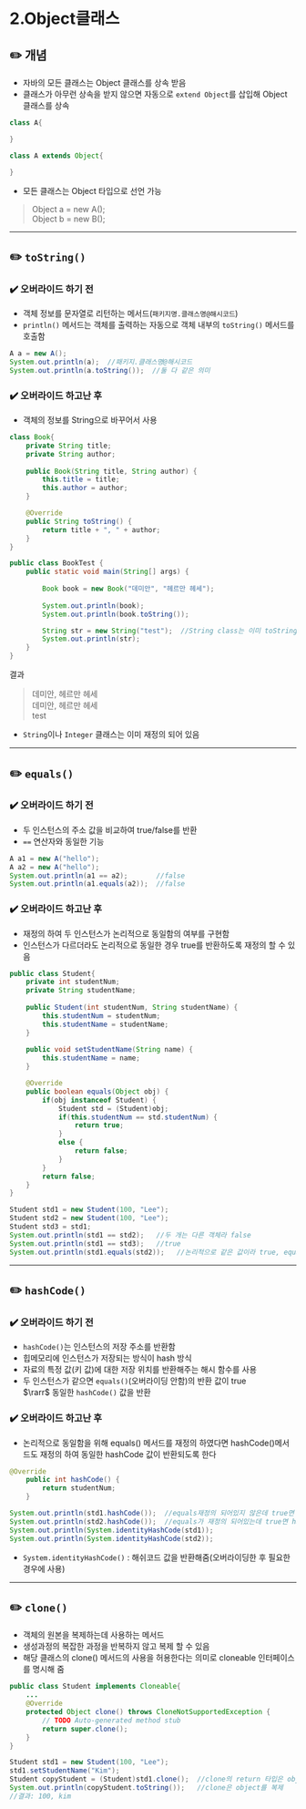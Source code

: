 # 2.Object클래스

## ✏️ 개념
- 자바의 모든 클래스는 Object 클래스를 상속 받음
- 클래스가 아무런 상속을 받지 않으면 자동으로 `extend Object`를 삽입해 Object 클래스를 상속
```java
class A{

}

class A extends Object{

}
```
- 모든 클래스는 Object 타입으로 선언 가능
> Object a = new A(); <br>
Object b = new B();


---
## ✏️ `toString()`
### ✔️ 오버라이드 하기 전
- 객체 정보를 문자열로 리턴하는 메서드(`패키지명.클래스명@해시코드`)
- `println()` 메서드는 객체를 출력하는 자동으로 객체 내부의 `toString()` 메서드를 호출함
```java
A a = new A();
System.out.println(a);  //패키지.클래스명@해시코드
System.out.println(a.toString());  //둘 다 같은 의미
```

### ✔️ 오버라이드 하고난 후
- 객체의 정보를 String으로 바꾸어서 사용
```java
class Book{
	private String title;
	private String author;
	
	public Book(String title, String author) {
		this.title = title;
		this.author = author;
	}

	@Override
	public String toString() {
		return title + ", " + author;
	}
}

public class BookTest {
	public static void main(String[] args) {
		
		Book book = new Book("데미안", "헤르만 헤세");
		
		System.out.println(book);
		System.out.println(book.toString());

		String str = new String("test");  //String class는 이미 toString이 오버라이딩되어 있음
		System.out.println(str);
	}
}
```
결과
>데미안, 헤르만 헤세<br>
데미안, 헤르만 헤세<br>
test
- `String`이나 `Integer` 클래스는 이미 재정의 되어 있음

---
## ✏️ `equals()`
### ✔️ 오버라이드 하기 전
- 두 인스턴스의 주소 값을 비교하여 true/false를 반환
- `==` 연산자와 동일한 기능
```java
A a1 = new A("hello");
A a2 = new A("hello");
System.out.println(a1 == a2);       //false
System.out.println(a1.equals(a2));  //false
```

### ✔️ 오버라이드 하고난 후
- 재정의 하여 두 인스턴스가 논리적으로 동일함의 여부를 구현함
- 인스턴스가 다르더라도 논리적으로 동일한 경우 true를 반환하도록 재정의 할 수 있음
```java
public class Student{
	private int studentNum;
	private String studentName;
	
	public Student(int studentNum, String studentName) {
		this.studentNum = studentNum;
		this.studentName = studentName;
	}
	
	public void setStudentName(String name) {
		this.studentName = name;
	}

	@Override
	public boolean equals(Object obj) {
		if(obj instanceof Student) {
			Student std = (Student)obj;
			if(this.studentNum == std.studentNum) {
				return true;
			}
			else {
				return false;
			}
		}
		return false;
	}
}
```
```java
Student std1 = new Student(100, "Lee");
Student std2 = new Student(100, "Lee");
Student std3 = std1;
System.out.println(std1 == std2);   //두 개는 다른 객체라 false
System.out.println(std1 == std3);   //true
System.out.println(std1.equals(std2));   //논리적으로 같은 값이라 true, equals overriding해서 값으로 비교
```

---
## ✏️ `hashCode()`
### ✔️ 오버라이드 하기 전
- `hashCode()`는 인스턴스의 저장 주소를 반환함
- 힙메모리에 인스턴스가 저장되는 방식이 hash 방식
- 자료의 특정 값(키 값)에 대한 저장 위치를 반환해주는 해시 함수를 사용
- 두 인스턴스가 같으면 `equals()`(오버라이딩 안함)의 반환 값이 true
<br> $\rarr$ 동일한 `hashCode()` 값을 반환
### ✔️ 오버라이드 하고난 후
- 논리적으로 동일함을 위해 equals() 메서드를 재정의 하였다면 hashCode()메서드도 재정의 하여 동일한 hashCode 값이 반환되도록 한다

```java
@Override
	public int hashCode() {
		return studentNum;
	}
```
```java
System.out.println(std1.hashCode());  //equals재정의 되어있지 않은데 true면 hashcode는 동일한 값을 반환한
System.out.println(std2.hashCode());  //equals가 재정의 되어있는데 true면 hashcode도 재정의해서 동일한 값을 반환하게 해줌
System.out.println(System.identityHashCode(std1));
System.out.println(System.identityHashCode(std2));
```
- `System.identityHashCode()` : 해쉬코드 값을 반환해줌(오버라이딩한 후 필요한 경우에 사용)
---
## ✏️ `clone()`
- 객체의 원본을 복제하는데 사용하는 메서드
- 생성과정의 복잡한 과정을 반복하지 않고 복제 할 수 있음
- 해당 클래스의 clone() 메서드의 사용을 허용한다는 의미로 cloneable 인터페이스를 명시해 줌
```java
public class Student implements Cloneable{
    ...
	@Override
	protected Object clone() throws CloneNotSupportedException {
		// TODO Auto-generated method stub
		return super.clone();
	}
}
```
```java
Student std1 = new Student(100, "Lee");
std1.setStudentName("Kim");
Student copyStudent = (Student)std1.clone();  //clone의 return 타입은 object
System.out.println(copyStudent.toString());   //clone은 object를 복제
//결과: 100, kim
```

    
